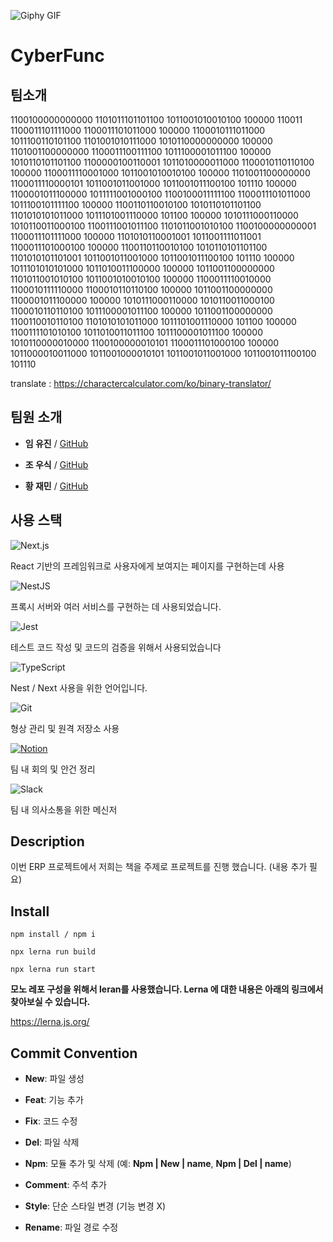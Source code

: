 ![Giphy GIF](https://media.giphy.com/media/po9RznauAcPrHS7oVw/giphy.gif)


# CyberFunc


## 팀소개

1100100000000000 1101011101101100 1011001010010100 100000 110011 1100011101111000 1100011101011000 100000 1100010111011000 1011100110101100 1101001010111000 1010110000000000 100000 1101001100000000 1100011100111100 1011100001011100 100000 1010110101101100 1100000100110001 1011010000011000 1100010110110100 100000 1100011110001000 1011001010010100 100000 1101001100000000 1100011110000101 1011001011001000 1011001011100100 101110 100000 1100001011100000 1011111001000100 1100100011111100 1100011101011000 1011100101111100 100000 1100110110010100 1010110101101100 1101010101011000 1011101001110000 101100 100000 1010111000110000 1010110011000100 1100111001011100 1101011001010100 1100100000000001 1100011101111000 100000 1101010110001001 1011001111011001 1100011101000100 100000 1100110110010100 1010110101101100 1101010101101001 1011001011001000 1011001011100100 101110 100000 1011101010101000 1011010011100000 100000 1011001100000000 1101011001010100 1011001010010100 100000 1100011110010000 1100010111110000 1100010110110100 100000 1011001100000000 1100001011100000 100000 1010111000110000 1010110011000100 1100010110110100 1011100001011100 100000 1011001100000000 1100110010110100 1101010101011000 1011101001110000 101100 100000 1100111101010100 1011010011011100 1011100001011100 100000 1010110000010000 1100100000010101 1100011101000100 100000 1011000010011000 1011001000010101 1011001011001000 1011001011100100 101110

translate : https://charactercalculator.com/ko/binary-translator/

## 팀원 소개

- **임 유진**  / [GitHub](https://github.com/fbghk)

- **조 우식**  / [GitHub](https://github.com/Saccharin01)

- **황 재민**  / [GitHub](https://github.com/jaemin1005)


## 사용 스택

![Next.js](https://img.shields.io/badge/Next.js-%23000000?style=for-the-badge&logo=next.js&logoColor=white)

React 기반의 프레임워크로 사용자에게 보여지는 페이지를 구현하는데 사용

![NestJS](https://img.shields.io/badge/NestJS-%23E0234E?style=for-the-badge&logo=nestjs&logoColor=white)

프록시 서버와 여러 서비스를 구현하는 데 사용되었습니다.

![Jest](https://img.shields.io/badge/Jest-%23C21375?style=for-the-badge&logo=jest&logoColor=white)

테스트 코드 작성 및 코드의 검증을 위해서 사용되었습니다

![TypeScript](https://img.shields.io/badge/TypeScript-%230070CE?style=for-the-badge&logo=typescript&logoColor=white)

Nest / Next 사용을 위한 언어입니다.

![Git](https://img.shields.io/badge/Git-%23F05032?style=for-the-badge&logo=git&logoColor=white)

형상 관리 및 원격 저장소 사용

[![Notion](https://img.shields.io/badge/Notion-%23F4F4F4?style=for-the-badge&logo=notion&logoColor=black)](https://kongukjae.notion.site/CyberFunc-e95004a63d2e4d5d8366879c5d072e72?pvs=74)

팀 내 회의 및 안건 정리

![Slack](https://img.shields.io/badge/Slack-%234A154B?style=for-the-badge&logo=slack&logoColor=white)

팀 내 의사소통을 위한 메신저


## Description

이번 ERP 프로젝트에서 저희는 책을 주제로 프로젝트를 진행 했습니다.
(내용 추가 필요)

## Install
```
npm install / npm i

npx lerna run build

npx lerna run start
```
**모노 레포 구성을 위해서 leran를 사용했습니다. Lerna 에 대한 내용은 아래의 링크에서 찾아보실 수 있습니다.**

https://lerna.js.org/

## Commit Convention


- **New**: 파일 생성

- **Feat**: 기능 추가

- **Fix**: 코드 수정

- **Del**: 파일 삭제

- **Npm**: 모듈 추가 및 삭제 (예:  **Npm | New | name**, **Npm | Del | name**)

- **Comment**: 주석 추가

- **Style**: 단순 스타일 변경 (기능 변경 X)

- **Rename**: 파일 경로 수정
